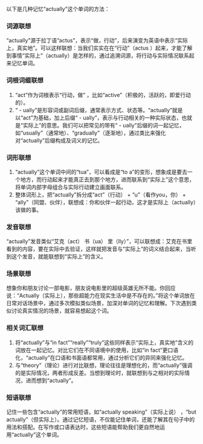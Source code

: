 以下是几种记忆“actually”这个单词的方法：

### 词源联想
“actually”源于拉丁语“actus”，表示“做，行动”，后来演变为英语中表示“实际上，真实地”。可以这样联想：当我们实实在在“行动”（actus ）起来，才能了解到事情“实际上”（actually）是怎样的，通过追溯词源，将行动与实际情况联系起来记忆单词。

### 词根词缀联想
1. “act”作为词根表示“行动，做” ，比如“active”（积极的，活跃的，即爱行动的）。
2. “ - ually”是形容词或副词后缀，通常表示方式、状态等。“actually”就是以“act”为基础，加上后缀“ - ually”，表示与行动相关的一种实际状态，也就是“实际上”的意思。我们可以把常见的带有“ - ually”后缀的词一起记忆，如“usually”（通常地）、“gradually”（逐渐地），通过类比来强化对“actually”后缀构成及词义的记忆。

### 词形联想
1. “actually”这个单词中间的“tua”，可以看成是“to a”的变形，想象成是要去一个地方，而行动起来才能真正去到那个地方，进而联系到“实际上”这个意思，将单词内部字母组合与实际行动建立画面联系。
2. 整体词形上，把“actually”拆分成“act”（行动） + “u”（看作you，你） + “ally”（同盟、伙伴），联想成：你和伙伴一起行动，这才是实际上（actually）该做的事。 

### 发音联想
“actually”发音类似“艾克（act） 书（ua） 里（lly）”，可以联想成：艾克在书里看到的内容，要在实际中去验证，这样就把发音与“实际上”的词义结合起来，当听到这个发音，就能联想到“实际上”的含义。 

### 场景联想
想象你和朋友讨论一部电影，朋友说电影里的超级英雄无所不能。你回应说：“Actually（实际上），那些超能力在现实生活中是不存在的。”将这个单词放在日常对话场景中，通过多次模拟类似场景，加深对单词的记忆和理解。下次遇到类似讨论真实情况的场景，就容易想起这个词。 

### 相关词汇联想
1. 将“actually”与“in fact”“really”“truly”这些同样表示“实际上，真实地”含义的词放在一起记忆。对比它们在不同语境中的使用，比如“in fact”更口语化，“actually”在口语和书面语都常用，通过分析它们的异同来强化记忆。 
2. 与“theory”（理论）进行对比联想，理论往往是理想化的，而“actually”强调的是实际情况，两者形成反差。当想到理论时，就联想到与之相对的实际情况，进而想到“actually”。 

### 短语联想
记住一些包含“actually”的常用短语，如“actually speaking”（实际上说） ，“but actually”（但实际上）。通过记忆短语，不仅能记住单词，还能了解其在句子中的用法和搭配。在写作或口语表达时，这些短语能帮助我们更自然地运用“actually”这个单词。 